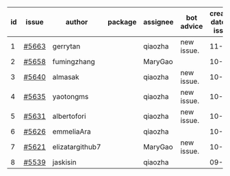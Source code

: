 | id | issue | author | package | assignee | bot advice | created date of issue | target release date | date from target |
| ------ | ------ | ------ | ------ | ------ | ------ | ------ | ------ | :-----: |
| 1 | [#5663](https://github.com/Azure/sdk-release-request/issues/5663) | gerrytan |  | qiaozha | new issue. | 11-04 | 11-21 |  |
| 2 | [#5658](https://github.com/Azure/sdk-release-request/issues/5658) | fumingzhang |  | MaryGao |  | 10-30 | 11-21 |  |
| 3 | [#5640](https://github.com/Azure/sdk-release-request/issues/5640) | almasak |  | qiaozha | new issue. | 10-23 | 11-21 |  |
| 4 | [#5635](https://github.com/Azure/sdk-release-request/issues/5635) | yaotongms |  | qiaozha | new issue. | 10-23 | 11-22 |  |
| 5 | [#5631](https://github.com/Azure/sdk-release-request/issues/5631) | albertofori |  | qiaozha | new issue. | 10-22 | 11-22 |  |
| 6 | [#5626](https://github.com/Azure/sdk-release-request/issues/5626) | emmeliaAra |  | qiaozha |  | 10-22 | 11-22 |  |
| 7 | [#5621](https://github.com/Azure/sdk-release-request/issues/5621) | elizatargithub7 |  | MaryGao | new issue. | 10-16 | 11-22 |  |
| 8 | [#5539](https://github.com/Azure/sdk-release-request/issues/5539) | jaskisin |  | qiaozha |  | 09-27 | 10-24 |  |
